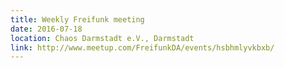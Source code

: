 ```yaml
---
title: Weekly Freifunk meeting
date: 2016-07-18
location: Chaos Darmstadt e.V., Darmstadt
link: http://www.meetup.com/FreifunkDA/events/hsbhmlyvkbxb/
---
```

